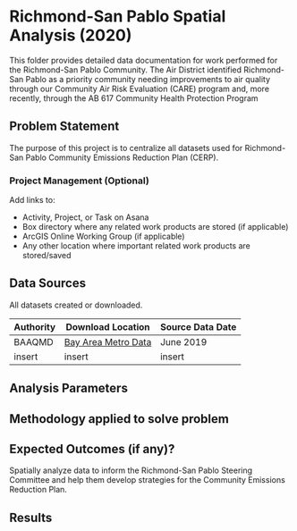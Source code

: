# Richmond-San Pablo Spatial Analysis (2020)

This folder provides detailed data documentation for work performed for the Richmond-San Pablo Community. The Air District identified Richmond-San Pablo as a priority community needing improvements to air quality through our Community Air Risk Evaluation (CARE) program and, more recently, through the AB 617 Community Health Protection Program 

## Problem Statement

The purpose of this project is to centralize all datasets used for Richmond-San Pablo Community Emissions Reduction Plan (CERP). 

### Project Management (Optional)

Add links to:
- Activity, Project, or Task on Asana 
- Box directory where any related work products are stored (if applicable) 
- ArcGIS Online Working Group (if applicable) 
- Any other location where important related work products are stored/saved 

## Data Sources

All datasets created or downloaded.


| __Authority__ | __Download Location__ | __Source Data Date__ |
|-------------|------------|------------|
| BAAQMD  |   [Bay Area Metro Data](https://data.bayareametro.gov/Environment/AB617-Richmond-San-Pablo-Community-Boundary-and-Fo/mqvs-ie9t)   | June 2019 |
| insert  | insert | insert  |


## Analysis Parameters


## Methodology applied to solve problem


## Expected Outcomes (if any)?

Spatially analyze data to inform the Richmond-San Pablo Steering Committee and help them develop strategies for the Community Emissions Reduction Plan. 

## Results

